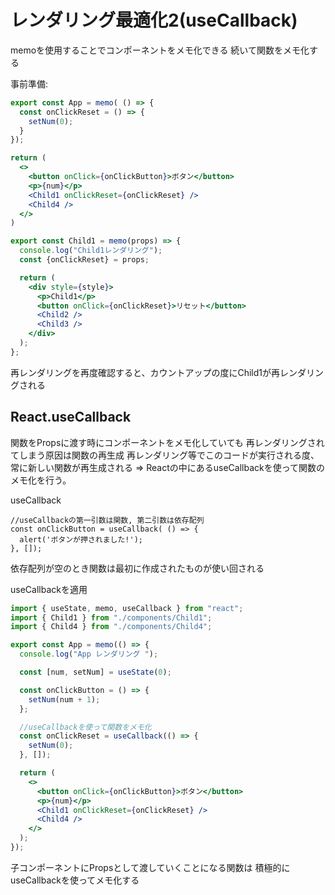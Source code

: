 # レンダリング最適化2(useCallback)
memoを使用することでコンポーネントをメモ化できる
続いて関数をメモ化する

事前準備:
~~~:App.jsx
export const App = memo( () => {
  const onClickReset = () => {
    setNum(0);
  }
});

return (
  <>
    <button onClick={onClickButton}>ボタン</button>
    <p>{num}</p>
    <Child1 onClickReset={onClickReset} />
    <Child4 />
  </>
)
~~~

~~~:Child1.jsx
export const Child1 = memo(props) => {
  console.log("Child1レンダリング");
  const {onClickReset} = props;

  return (
    <div style={style}>
      <p>Child1</p>
      <button onClick={onClickReset}>リセット</button>
      <Child2 />
      <Child3 />
    </div>
  );
};
~~~
再レンダリングを再度確認すると、カウントアップの度にChild1が再レンダリングされる

## React.useCallback
関数をPropsに渡す時にコンポーネントをメモ化していても
再レンダリングされてしまう原因は関数の再生成
再レンダリング等でこのコードが実行される度、常に新しい関数が再生成される
=> Reactの中にあるuseCallbackを使って関数のメモ化を行う。

useCallback
~~~
//useCallbackの第一引数は関数, 第二引数は依存配列
const onClickButton = useCallback( () => {
  alert('ボタンが押されました!');
}, []);
~~~
依存配列が空のとき関数は最初に作成されたものが使い回される

useCallbackを適用
~~~:App.jsx
import { useState, memo, useCallback } from "react";
import { Child1 } from "./components/Child1";
import { Child4 } from "./components/Child4";

export const App = memo(() => {
  console.log("App レンダリング ");

  const [num, setNum] = useState(0);

  const onClickButton = () => {
    setNum(num + 1);
  };

  //useCallbackを使って関数をメモ化
  const onClickReset = useCallback(() => {
    setNum(0);
  }, []);

  return (
    <>
      <button onClick={onClickButton}>ボタン</button>
      <p>{num}</p>
      <Child1 onClickReset={onClickReset} />
      <Child4 />
    </>
  );
});
~~~

子コンポーネントにPropsとして渡していくことになる関数は
積極的にuseCallbackを使ってメモ化する